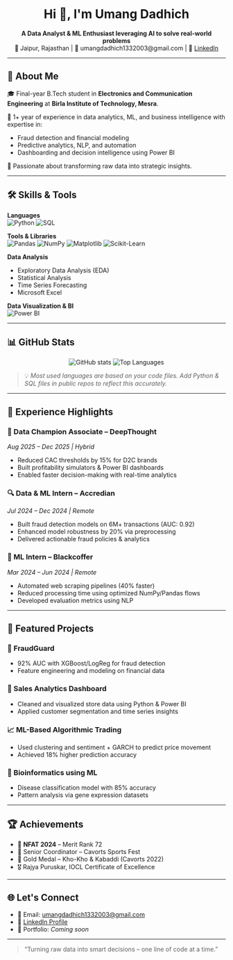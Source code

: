 <h1 align="center">Hi 👋, I'm Umang Dadhich</h1>

<p align="center">
  <b>A Data Analyst & ML Enthusiast leveraging AI to solve real-world problems</b><br>
  📍 Jaipur, Rajasthan | 📧 umangdadhich1332003@gmail.com | 🔗 <a href="https://www.linkedin.com/in/umangdadhich">LinkedIn</a>
</p>

---

## 🧠 About Me

🎓 Final-year B.Tech student in **Electronics and Communication Engineering** at **Birla Institute of Technology, Mesra**.

💼 1+ year of experience in data analytics, ML, and business intelligence with expertise in:
- Fraud detection and financial modeling
- Predictive analytics, NLP, and automation
- Dashboarding and decision intelligence using Power BI

🚀 Passionate about transforming raw data into strategic insights.

---

## 🛠️ Skills & Tools

**Languages**  
![Python](https://img.shields.io/badge/Python-3776AB?style=for-the-badge&logo=python&logoColor=white)
![SQL](https://img.shields.io/badge/SQL-336791?style=for-the-badge&logo=postgresql&logoColor=white)

**Tools & Libraries**  
![Pandas](https://img.shields.io/badge/Pandas-150458?style=for-the-badge&logo=pandas&logoColor=white)
![NumPy](https://img.shields.io/badge/Numpy-013243?style=for-the-badge&logo=numpy&logoColor=white)
![Matplotlib](https://img.shields.io/badge/Matplotlib-11557C?style=for-the-badge&logo=python&logoColor=white)
![Scikit-Learn](https://img.shields.io/badge/Scikit--Learn-F7931E?style=for-the-badge&logo=scikit-learn&logoColor=white)

**Data Analysis**  
- Exploratory Data Analysis (EDA)  
- Statistical Analysis  
- Time Series Forecasting  
- Microsoft Excel

**Data Visualization & BI**  
![Power BI](https://img.shields.io/badge/PowerBI-F2C811?style=for-the-badge&logo=powerbi&logoColor=black)

---

## 📊 GitHub Stats

<p align="center">
  <img src="https://github-readme-stats.vercel.app/api?username=umang-dadhich&show_icons=true&theme=radical" alt="GitHub stats" />
  <img src="https://github-readme-stats.vercel.app/api/top-langs/?username=umang-dadhich&layout=compact&theme=radical&hide=html,css&langs_count=6" alt="Top Languages" />
</p>

> 💡 *Most used languages are based on your code files. Add Python & SQL files in public repos to reflect this accurately.*

---

## 💼 Experience Highlights

### 🧩 Data Champion Associate – DeepThought  
*Aug 2025 – Dec 2025 | Hybrid*  
- Reduced CAC thresholds by 15% for D2C brands  
- Built profitability simulators & Power BI dashboards  
- Enabled faster decision-making with real-time analytics

### 🔍 Data & ML Intern – Accredian  
*Jul 2024 – Dec 2024 | Remote*  
- Built fraud detection models on 6M+ transactions (AUC: 0.92)  
- Enhanced model robustness by 20% via preprocessing  
- Delivered actionable fraud policies & analytics

### 🧪 ML Intern – Blackcoffer  
*Mar 2024 – Jun 2024 | Remote*  
- Automated web scraping pipelines (40% faster)  
- Reduced processing time using optimized NumPy/Pandas flows  
- Developed evaluation metrics using NLP

---

## 🚀 Featured Projects

### 🔐 FraudGuard  
- 92% AUC with XGBoost/LogReg for fraud detection  
- Feature engineering and modeling on financial data

### 🛒 Sales Analytics Dashboard  
- Cleaned and visualized store data using Python & Power BI  
- Applied customer segmentation and time series insights

### 📈 ML-Based Algorithmic Trading  
- Used clustering and sentiment + GARCH to predict price movement  
- Achieved 18% higher prediction accuracy

### 🧬 Bioinformatics using ML  
- Disease classification model with 85% accuracy  
- Pattern analysis via gene expression datasets

---

## 🏆 Achievements

- 🥇 **NFAT 2024** – Merit Rank 72  
- 🎯 Senior Coordinator – Cavorts Sports Fest  
- 🏅 Gold Medal – Kho-Kho & Kabaddi (Cavorts 2022)  
- 🎖️ Rajya Puruskar, IOCL Certificate of Excellence  

---

## 🌐 Let's Connect

- 📧 Email: umangdadhich1332003@gmail.com  
- 💼 [LinkedIn Profile](https://www.linkedin.com/in/umangdadhich)  
- 🚧 Portfolio: *Coming soon*  

---

> “Turning raw data into smart decisions – one line of code at a time.”
